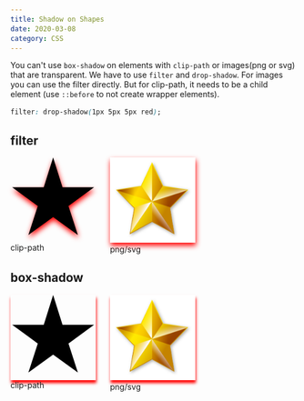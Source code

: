 ```yaml
---
title: Shadow on Shapes
date: 2020-03-08
category: CSS
---
```


You can't use `box-shadow` on elements with `clip-path` or images(png or svg) that are transparent. We have to use `filter` and `drop-shadow`. For images you can use the filter directly. But for clip-path, it needs to be a child element (use `::before` to not create wrapper elements).

```css
filter: drop-shadow(1px 5px 5px red);
```

## filter

<section id="filter">
  <figure>
    <div class="star"></div>
    <figcaption>clip-path</figcaption>
  </figure>
  <figure>
    <img class="img-star" src="./assets/star.png" alt="a star">
    <figcaption>png/svg</figcaption>
  </figure>
</section>

## box-shadow

<section id="box">
    <figure>
        <div class="star"></div>
        <figcaption>clip-path</figcaption>
    </figure>
    <figure>
        <img class="img-star" src="./assets/star.png" alt="a star">
        <figcaption>png/svg</figcaption>
    </figure>
</section>

<style scoped>
.star::before{
    content: "";
    display: block;
    height: 150px;
    width: 150px;
    background: black;
    clip-path: polygon(50% 0%, 61% 35%, 98% 35%, 68% 57%, 79% 91%, 50% 70%, 21% 91%, 32% 57%, 2% 35%, 39% 35%);
}
.img-star{
    height: 150px;
    width: 150px;
}
#filter .star,
#filter .img-star{
    filter: drop-shadow(1px 5px 5px red);
}
#box .star,
#box .img-star{
    box-shadow: 1px 5px 5px red;
}
section{
    display: grid;
    grid-auto-flow: column;
    gap: 25px;
    width: fit-content;
}
figure{
    margin: 0;
}
</style>
